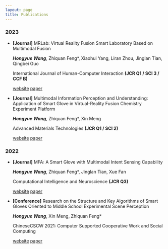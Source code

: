 ```yaml
---
layout: page
title: Publications
---
```

### 2023

- **[Journal]** MRLab: Virtual Reality Fusion Smart Laboratory Based on Multimodal Fusion

  ***Hongyue Wang***, Zhiquan Feng*, Xiaohui Yang, Liran Zhou, Jinglan Tian, Qingbei Guo

  International Journal of Human-Computer Interaction **(JCR Q1 / SCI 3 / CCF B)**

  [website](https://www.tandfonline.com/doi/abs/10.1080/10447318.2023.2227823)    <a href="/assets/img/MRLab Virtual Reality Fusion Smart Laboratory Based on Multimodal Fusion.pdf" >paper</a>

- **[Journal]** Multimodal Information Perception and Understanding: Application of Smart Glove in Virtual-Reality Fusion Chemistry Experiment Platform

  ***Hongyue Wang***, Zhiquan Feng*, Xin Meng

  Advanced Materials Technologies **(JCR Q1 / SCI 2)**

  [website](https://onlinelibrary.wiley.com/doi/abs/10.1002/admt.202200549)    <a href="/assets/img/Multimodal Information Perception and Understanding：Application of Smart Glove in Virtual-Reality Fusion Chemistry Experiment Platform.pdf" >paper</a>

### 2022


- **[Journal]** MFA: A Smart Glove with Multimodal Intent Sensing Capability

  ***Hongyue Wang***, Zhiquan Feng*, Jinglan Tian, Xue Fan

  Computational Intelligence and Neuroscience **(JCR Q3)**

  [website](https://www.hindawi.com/journals/cin/2022/3545850/)    <a href="/assets/img/MFA：A Smart Glove with Multimodal Intent Sensing Capability.pdf" >paper</a>


- **[Conference]** Research on the Structure and Key Algorithms of Smart Gloves Oriented to Middle School Experimental Scene Perception

  ***Hongyue Wang***, Xin Meng, Zhiquan Feng*

  ChineseCSCW 2021: Computer Supported Cooperative Work and Social Computing

  [website](https://link.springer.com/chapter/10.1007/978-981-19-4546-5_32)    <a href="/assets/img/Research on the Structure and Key Algorithms of Smart Gloves Oriented to Middle School Experimental Scene Perception.pdf" >paper</a>


